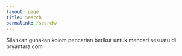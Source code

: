 ```yaml
---
layout: page
title: Search
permalink: /search/
---
```

Silahkan gunakan kolom pencarian berikut untuk mencari sesuatu di bryantara.com

<script async src="https://cse.google.com/cse.js?cx=013516926931715179940:qaca1xyybqk"></script>
<div class="gcse-search"></div>
